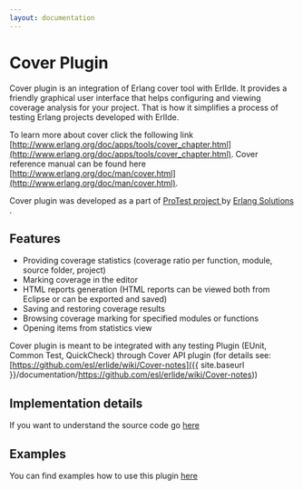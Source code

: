 ```yaml
---
layout: documentation
---
```


# Cover Plugin

Cover plugin is an integration of Erlang cover tool with ErlIde. It provides a friendly graphical user interface that helps configuring and viewing coverage analysis for your project. That is how it simplifies a process of testing Erlang projects developed with ErlIde.

To learn more about cover click the following link [http://www.erlang.org/doc/apps/tools/cover_chapter.html](http://www.erlang.org/doc/apps/tools/cover_chapter.html). Cover reference manual can be found here [http://www.erlang.org/doc/man/cover.html](http://www.erlang.org/doc/man/cover.html).

Cover plugin was developed as a part of [ProTest project ]( http://www.protest-project.eu/)  by [Erlang Solutions ]( http://www.erlang-solutions.com/) .

## Features
*  Providing coverage statistics (coverage ratio per function, module, source folder, project) 
*  Marking coverage in the editor
*  HTML reports generation (HTML reports can be viewed both from Eclipse or can be exported and saved)
*  Saving and restoring coverage results
*  Browsing coverage marking for specified modules or functions
*  Opening items from statistics view

Cover plugin is meant to be integrated with any testing Plugin (EUnit, Common Test, QuickCheck) through Cover API plugin (for details see: [https://github.com/esl/erlide/wiki/Cover-notes]({{ site.baseurl }}/documentation/https://github.com/esl/erlide/wiki/Cover-notes))

## Implementation details

If you want to understand the source code go [here](Cover-plugin-implementation)

## Examples

You can find examples how to use this plugin [here](Cover-plugin-example)




 